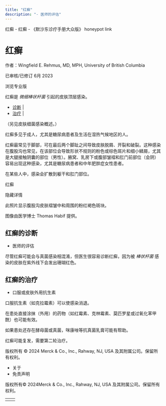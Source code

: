 ```yaml
---
title: "红癣"
description: "- 医师的评估"
---
```


﻿红癣 \- 红癣 \- 《默沙东诊疗手册大众版》 honeypot link

# 红癣

作者：Wingfield E. Rehmus, MD, MPH, University of British Columbia

已审核/已修订 6月 2023

浏览专业版

红癣是 _微细棒状杆菌_ 引起的皮肤顶层感染。

- [诊断](#诊断_v53031955_zh) \|
- [治疗](#治疗_v53031962_zh) \|

（另见皮肤细菌感染概述。）

红癣多见于成人，尤其是糖尿病患者及生活在湿热气候地区的人。

红癣最常见于脚部，可在最后两个脚趾之间导致皮肤脱屑、开裂和破裂。这种感染在腹股沟也常见，在该部位会导致形状不规则的粉色或棕色斑片和细小鳞屑，尤其是大腿接触阴囊的部位（男性）。腋窝、乳房下或腹部皱褶和肛门前部位（会阴）容易出现这种感染，尤其是糖尿病患者和中年肥胖症女性患者。

在某些人中，感染会扩散到躯干和肛门部位。

红癣



隐藏详情

此照片显示腹股沟皮肤褶皱中和周围的粉红褐色斑块。

图像由医学博士 Thomas Habif 提供。

## 红癣的诊断

- 医师的评估


尽管红癣可能会与真菌感染相混淆，但医生很容易诊断红癣，因为被 _棒状杆菌_ 感染的皮肤在紫外线下会发出珊瑚红色。

## 红癣的治疗

- 口服或皮肤外用抗生素


口服抗生素（如克拉霉素）可以使感染消退。

在患处直接涂抹（外用）的药物（如红霉素、克林霉素、莫匹罗星或过氧化苯甲酰）也可能有效。

如果患处还存在酵母菌或真菌，咪康唑等抗真菌乳膏可能有帮助。

红癣可能复发，需要第二轮治疗。



版权所有 © 2024
Merck & Co., Inc., Rahway, NJ, USA 及其附属公司。保留所有权利。

- 关于
- 免责声明

版权所有© 2024Merck & Co., Inc., Rahway, NJ, USA 及其附属公司。保留所有权利。

|     |     |
| --- | --- |
|  |  |
